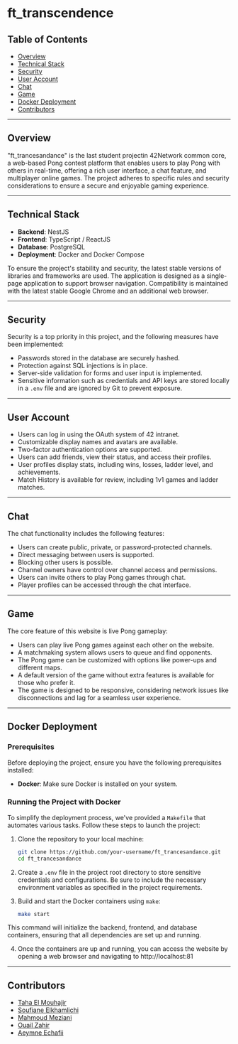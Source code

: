 # ft_transcendence

## Table of Contents
- [Overview](#overview)
- [Technical Stack](#technical-stack)
- [Security](#security)
- [User Account](#user-account)
- [Chat](#chat)
- [Game](#game)
- [Docker Deployment](#docker-deployment)
- [Contributors](#contributors)

---

## Overview

"ft_trancesandance" is the last student projectin 42Network common core, a web-based Pong contest platform that enables users to play Pong with others in real-time, offering a rich user interface, a chat feature, and multiplayer online games. The project adheres to specific rules and security considerations to ensure a secure and enjoyable gaming experience.

---

## Technical Stack

- **Backend**: NestJS
- **Frontend**: TypeScript / ReactJS
- **Database**: PostgreSQL
- **Deployment**: Docker and Docker Compose

To ensure the project's stability and security, the latest stable versions of libraries and frameworks are used. The application is designed as a single-page application to support browser navigation. Compatibility is maintained with the latest stable Google Chrome and an additional web browser.

---

## Security

Security is a top priority in this project, and the following measures have been implemented:

- Passwords stored in the database are securely hashed.
- Protection against SQL injections is in place.
- Server-side validation for forms and user input is implemented.
- Sensitive information such as credentials and API keys are stored locally in a `.env` file and are ignored by Git to prevent exposure.

---

## User Account

- Users can log in using the OAuth system of 42 intranet.
- Customizable display names and avatars are available.
- Two-factor authentication options are supported.
- Users can add friends, view their status, and access their profiles.
- User profiles display stats, including wins, losses, ladder level, and achievements.
- Match History is available for review, including 1v1 games and ladder matches.

---

## Chat

The chat functionality includes the following features:

- Users can create public, private, or password-protected channels.
- Direct messaging between users is supported.
- Blocking other users is possible.
- Channel owners have control over channel access and permissions.
- Users can invite others to play Pong games through chat.
- Player profiles can be accessed through the chat interface.

---

## Game

The core feature of this website is live Pong gameplay:

- Users can play live Pong games against each other on the website.
- A matchmaking system allows users to queue and find opponents.
- The Pong game can be customized with options like power-ups and different maps.
- A default version of the game without extra features is available for those who prefer it.
- The game is designed to be responsive, considering network issues like disconnections and lag for a seamless user experience.


---

## Docker Deployment

### Prerequisites

Before deploying the project, ensure you have the following prerequisites installed:

- **Docker**: Make sure Docker is installed on your system.

### Running the Project with Docker

To simplify the deployment process, we've provided a `Makefile` that automates various tasks. Follow these steps to launch the project:

1. Clone the repository to your local machine:

   ```bash
   git clone https://github.com/your-username/ft_trancesandance.git
   cd ft_trancesandance
   ```

2. Create a ``.env`` file in the project root directory to store sensitive credentials and configurations. Be sure to include the necessary environment variables as specified in the project requirements.

3. Build and start the Docker containers using ``make``:
   ```bash
   make start
   ```
This command will initialize the backend, frontend, and database containers, ensuring that all dependencies are set up and running.

4. Once the containers are up and running, you can access the website by opening a web browser and navigating to http://localhost:81 
---

## Contributors

- [Taha El Mouhajir](https://github.com/paji1)
- [Soufiane Elkhamlichi](https://github.com/MGS15)
- [Mahmoud Meziani](https://github.com/7ach7ouch101)
- [Ouail Zahir](https://github.com/waelzahir)
- [Aeymne Echafii](https://github.com/Aymane-1)
